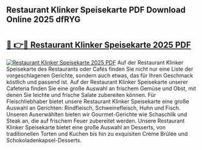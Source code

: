 ## Restaurant Klinker Speisekarte PDF Download Online 2025 dfRYG

# <h2><a href="http://gc6obn.nevu.top/?p=Restaurant+Klinker+Speisekarte">🔗 👉🔴 Restaurant Klinker Speisekarte 2025 PDF</a></h2>

[![Restaurant Klinker Speisekarte 2025 PDF](https://i.imgur.com/dBaPXMq.png)](http://gc6obn.nevu.top/?p=Restaurant+Klinker+Speisekarte)
Auf der Restaurant Klinker Speisekarte des Restaurants oder Cafés finden Sie nicht nur eine Liste der vorgeschlagenen Gerichte, sondern auch etwas, das für Ihren Geschmack köstlich und passend ist. Auf der Restaurant Klinker Speisekarte unserer Cafeteria finden Sie eine große Auswahl an frischem Gemüse und Obst, mit denen Sie leichte und frische Salate zubereiten können. Für Fleischliebhaber bietet unsere Restaurant Klinker Speisekarte eine große Auswahl an Gerichten: Rindfleisch, Schweinefleisch, Huhn und Fisch. Unseren Auserwählten bieten wir Gourmet-Gerichte wie Schaschlik und Steak an, die auf frischem Feuer zubereitet werden. Unsere Restaurant Klinker Speisekarte bietet eine große Auswahl an Desserts, von traditionellen Torten und Kuchen bis hin zu exquisiten Crème Brûlée und Schokoladenkapsel-Desserts.

